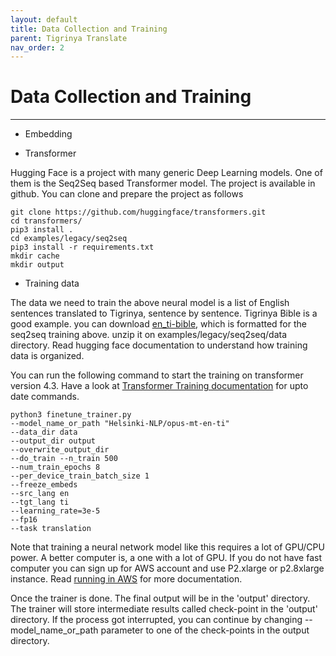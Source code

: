 ```yaml
---
layout: default
title: Data Collection and Training
parent: Tigrinya Translate
nav_order: 2
---
```

# Data Collection and Training
---
* Embedding

* Transformer

Hugging Face is a project with many generic Deep Learning models. One of them is the Seq2Seq based Transformer model. The project is available in
 github. You can clone and prepare the project as follows

```
git clone https://github.com/huggingface/transformers.git
cd transformers/
pip3 install .
cd examples/legacy/seq2seq
pip3 install -r requirements.txt
mkdir cache
mkdir output
```


* Training data

The data we need to train the above neural model is a list of English sentences translated to Tigrinya, sentence by sentence.
Tigrinya Bible is a good example.
you can download [en_ti-bible](https://github.com/TigrinyaNLP/corpus/blob/main/translation/en-ti-bible.zip), which is formatted for the seq2seq training above.
unzip it on examples/legacy/seq2seq/data directory.   Read hugging face documentation to understand how training data is organized.

 You can run the following command to start the training on transformer version 4.3.
 Have a look at [Transformer Training documentation](https://huggingface.co/transformers/v4.3.0/main_classes/trainer.html#seq2seqtrainer)
 for upto date commands.
```
python3 finetune_trainer.py
--model_name_or_path "Helsinki-NLP/opus-mt-en-ti"
--data_dir data
--output_dir output
--overwrite_output_dir
--do_train --n_train 500
--num_train_epochs 8
--per_device_train_batch_size 1
--freeze_embeds
--src_lang en
--tgt_lang ti
--learning_rate=3e-5
--fp16
--task translation
```
Note that training a neural network model like this requires a lot of GPU/CPU power. A better computer is, a one with a lot of GPU.
If you do not have fast computer you can sign up for AWS account and use P2.xlarge or p2.8xlarge instance.
Read [running in AWS](https://course.fast.ai/start_aws) for more documentation.

Once the trainer is done. The final output will be in the 'output' directory.
The trainer will store intermediate results called check-point in the 'output' directory.
 If the process got interrupted, you can continue by
changing --model_name_or_path parameter to one of the check-points in the output directory.

